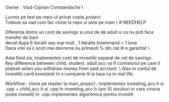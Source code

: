 Owner : Vlad-Ciprian Constandache \

Lucrez pe test pe repo-ul privat copie_proiect \
Trebuie sa vad cum fac clone la repo ul asta pe main \ # NEEDHELP

Diferenta dintre un cont de savings si unul de de adult e ca nu poti face transfer de bani \
decat dupa 6 iteratii sau mai mult , 1 iteratie insemnand = 1 luna \
Daca vrei sa ii scoti mai devreme nu primesti % din cat iti e garantat \

Asta fiind zis, implementez cont de investitii separat de cel de savings \
Key difference between child, student, adult acc va fi comisionul pe care il platesti 
when you withdraw money from said account. \ 
Also in contul de investitii cand investesti in x companie iti ia taxa ca in real life. 

Workflow : clone pe master la main_project ; Implementez investing_acc.h si .cpp + child_acc.h si .cpp 
In investing_acc.h (am 10 stockuri in care cineva poate investii) 
In .cpp implementez algoritmica pentru investit 
